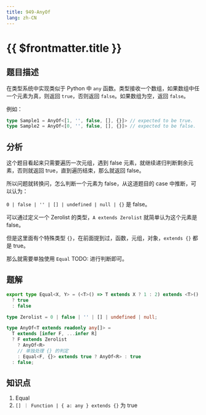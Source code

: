 ```yaml
---
title: 949-AnyOf
lang: zh-CN
---
```


# {{ $frontmatter.title }}

## 题目描述

在类型系统中实现类似于 Python 中 `any` 函数。类型接收一个数组，如果数组中任一个元素为真，则返回 `true`，否则返回 `false`。如果数组为空，返回 `false`。

例如：

```ts
type Sample1 = AnyOf<[1, '', false, [], {}]> // expected to be true.
type Sample2 = AnyOf<[0, '', false, [], {}]> // expected to be false.
```

## 分析

这个题目看起来只需要遍历一次元组，遇到 false 元素，就继续递归判断剩余元素，否则就返回 true，直到遍历结束，那么就返回 false。

所以问题就转换问，怎么判断一个元素为 false，从这道题目的 case 中推断，可以认为：

`0 | false | '' | [] | undefined | null | {}` 是 false。

可以通过定义一个 Zerolist 的类型，`A extends Zerolist` 就简单认为这个元素是 false。

但是这里面有个特殊类型 `{}`，在前面提到过，函数，元组，对象，`extends {}` 都是 true。

那么就需要单独使用 `Equal` TODO: 进行判断即可。

## 题解

```ts
export type Equal<X, Y> = (<T>() => T extends X ? 1 : 2) extends <T>() => T extends Y ? 1 : 2
  ? true
  : false

type Zerolist = 0 | false | '' | [] | undefined | null;

type AnyOf<T extends readonly any[]> =
  T extends [infer F, ...infer R]
  ? F extends Zerolist
    ? AnyOf<R>
    // 单独处理 {} 的判定
    : Equal<F, {}> extends true ? AnyOf<R> : true
  : false;
```

## 知识点

1. Equal
2. `[] ｜ Function | { a: any } extends {}` 为 true

